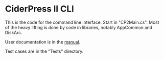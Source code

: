 # CiderPress II CLI #

This is the code for the command line interface.  Start in "CP2Main.cs".  Most of the heavy
lifting is done by code in libraries, notably AppCommon and DiskArc.

User documentation is in the [manual](../docs/Manual-cp2.md).

Test cases are in the "Tests" directory.
